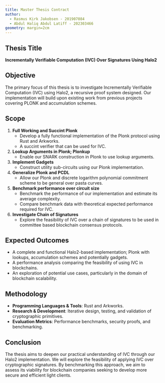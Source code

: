 ```yaml
---
title: Master Thesis Contract
author:
  - Rasmus Kirk Jakobsen - 201907084
  - Abdul Haliq Abdul Latiff - 202303466
geometry: margin=2cm
---
```


## Thesis Title

**Incrementally Verifiable Computation (IVC) Over Signatures Using Halo2**

## Objective

The primary focus of this thesis is to investigate Incrementally Verifiable
Computation (IVC) using Halo2, a recursive proof system designed. Our
implementation will build upon existing work from previous projects covering
PLONK and accumulation schemes.

## Scope

1. **Full Working and Succint Plonk**
   - Develop a fully functional implementation of the Plonk protocol using Rust and Arkworks.
   - A succint verifier that can be used for IVC.
2. **Lookup Arguments in Plonk; Plonkup**
   - Enable our SNARK construction in Plonk to use lookup arguments.
3. **Implement Gadgets**
   - Construct utility sub-circuits using our Plonk implementation.
4. **Generalize Plonk and PCDL**
   - Allow our Plonk and discrete logarithm polynomial commitment scheme to be general over pasta curves.
5. **Benchmark performance over circuit size**
   - Benchmark the performance of our implementation and estimate its average complexity.
   - Compare benchmark data with theoretical expected performance required for IVC.
6. **Investigate Chain of Signatures**
   - Explore the feasibility of IVC over a chain of signatures to be used in committee based blockchain consensus protocols.

## Expected Outcomes

- A complete and functional Halo2-based implementation; Plonk with lookups, accumulation schemes and potentially gadgets.
- A performance analysis comparing the feasibility of using IVC in blockchains.
- An exploration of potential use cases, particularly in the domain of blockchain scalability.

## Methodology

- **Programming Languages & Tools**: Rust and Arkworks.
- **Research & Development**: Iterative design, testing, and validation of cryptographic primitives.
- **Evaluation Metrics**: Performance benchmarks, security proofs, and benchmarking.

## Conclusion

The thesis aims to deepen our practical understanding of IVC through our Halo2 implementation.
We will explore the feasibility of applying IVC over cryptographic signatures.
By benchmarking this approach, we aim to assess its viability for blockchain companies seeking
to develop more secure and efficient light clients.
